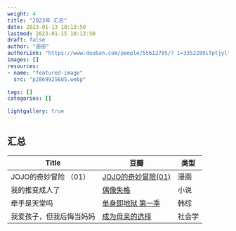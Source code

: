 ```yaml
---
weight: 4
title: "2023年 汇总"
date: 2023-01-13 10:13:50
lastmod: 2023-01-15 10:13:50
draft: false
author: "册册"
authorLink: "https://www.douban.com/people/55612785/?_i=3352289iTptjyl"
images: []
resources:
- name: "featured-image"
  src: "p2869925685.webp"

tags: []
categories: []

lightgallery: true
---
```


## 汇总

| Title          | 豆瓣                                                        | 类型  |
|----------------|-----------------------------------------------------------|-----|
| JOJO的奇妙冒险 （01） | [JOJO的奇妙冒險(01)](https://book.douban.com/subject/1467599/) | 漫画  |
| 我的推变成人了        | [偶像失格](https://book.douban.com/subject/35680099/)         | 小说  |
| 牵手是天堂吗         | [单身即地狱 第一季](https://movie.douban.com/subject/35704514/)   | 韩综  |
| 我爱孩子，但我后悔当妈妈     | [成为母亲的选择](https://book.douban.com/subject/35687473/)     | 社会学 |


